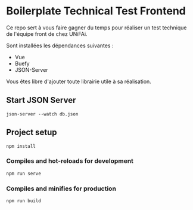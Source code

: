# Boilerplate Technical Test Frontend

Ce repo sert à vous faire gagner du temps pour réaliser un test technique de l'équipe front de chez UNiFAi.

Sont installées les dépendances suivantes :
- Vue
- Buefy
- JSON-Server

Vous êtes libre d'ajouter toute librairie utile à sa réalisation.

## Start JSON Server
```
json-server --watch db.json
```

## Project setup
```
npm install
```

### Compiles and hot-reloads for development
```
npm run serve
```

### Compiles and minifies for production
```
npm run build
```